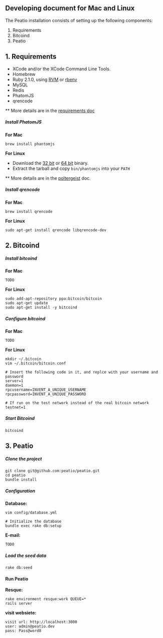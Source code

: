 Developing document for Mac and Linux
-------------------------------------

The Peatio installation consists of setting up the following components:

1. Requirements
2. Bitcoind
3. Peatio


## 1. Requirements

* XCode and/or the XCode Command Line Tools.
* Homebrew
* Ruby 2.1.0, using [RVM](http://rvm.io/) or [rbenv](https://github.com/sstephenson/rbenv)
* MySQL
* Redis
* PhatomJS
* qrencode

** More details are in the [requirements doc](doc/install/requirements.md)

##### Install PhatomJS

**For Mac**

    brew install phantomjs

**For Linux**

* Download the [32 bit](https://phantomjs.googlecode.com/files/phantomjs-1.9.2-linux-i686.tar.bz2)
or [64 bit](https://phantomjs.googlecode.com/files/phantomjs-1.9.2-linux-x86_64.tar.bz2)
binary.
* Extract the tarball and copy `bin/phantomjs` into your `PATH`

** More details are in the [poltergeist](https://github.com/jonleighton/poltergeist/blob/master/README.md) doc.

##### Install qrencode

**For Mac**

    brew install qrencode

**For Linux**

    sudo apt-get install qrencode libqrencode-dev

## 2. Bitcoind

##### Install bitcoind

**For Mac**

    TODO

**For Linux**

    sudo add-apt-repository ppa:bitcoin/bitcoin
    sudo apt-get update
    sudo apt-get install -y bitcoind

##### Configure bitcoind

**For Mac**

    TODO

**For Linux**

    mkdir ~/.bitcoin
    vim ~/.bitcoin/bitcoin.conf

    # Insert the following code in it, and replce with your username and password
    server=1
    daemon=1
    rpcusername=INVENT_A_UNIQUE_USERNAME
    rpcpassword=INVENT_A_UNIQUE_PASSWORD

    # If run on the test network instead of the real bitcoin network
    testnet=1

##### Start Bitcoind

    bitcoind


## 3. Peatio

##### Clone the project

    git clone git@github.com:peatio/peatio.git
    cd peatio
    bundle install


##### Configuration

**Database:**

    vim config/database.yml

    # Initialize the database
    bundle exec rake db:setup

**E-mail:**

    TODO

##### Load the seed data

    rake db:seed

#### Run Peatio

**Resque:**

    rake environment resque:work QUEUE=*
    rails server

**visit websiete:**

    visit url: http://localhost:3000
    user: admin@peatio.dev
    pass: Pass@word8


